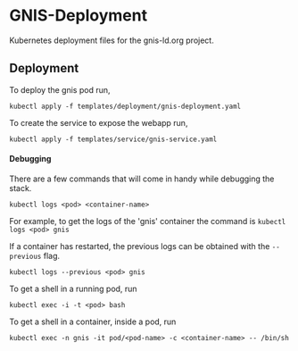 # GNIS-Deployment
Kubernetes deployment files for the gnis-ld.org project.


## Deployment

To deploy the gnis pod run,

`kubectl apply -f templates/deployment/gnis-deployment.yaml`

To create the service to expose the webapp run,

`kubectl apply -f templates/service/gnis-service.yaml`

#### Debugging
There are a few commands that will come in handy while debugging the stack.

`kubectl logs <pod> <container-name>`

For example, to get the logs of the 'gnis' container the command is
`kubectl logs <pod> gnis`

If a container has restarted, the previous logs can be obtained with the `--previous` flag.

`kubectl logs --previous <pod> gnis`

To get a shell in a running pod, run

`kubectl exec -i -t <pod> bash`

To get a shell in a container, inside a pod, run

`kubectl exec -n gnis -it pod/<pod-name> -c <container-name> -- /bin/sh`